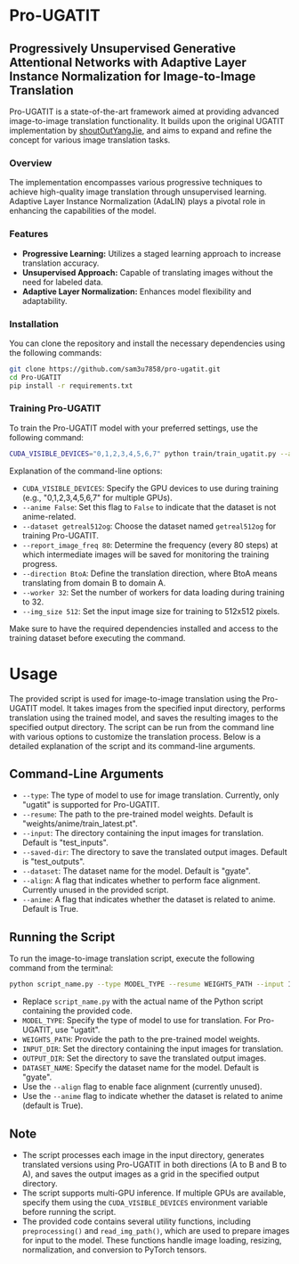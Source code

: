 # Pro-UGATIT
## Progressively Unsupervised Generative Attentional Networks with Adaptive Layer Instance Normalization for Image-to-Image Translation

Pro-UGATIT is a state-of-the-art framework aimed at providing advanced image-to-image translation functionality. It builds upon the original UGATIT implementation by [shoutOutYangJie](https://github.com/shoutOutYangJie/Morph-UGATIT), and aims to expand and refine the concept for various image translation tasks.

### Overview
The implementation encompasses various progressive techniques to achieve high-quality image translation through unsupervised learning. Adaptive Layer Instance Normalization (AdaLIN) plays a pivotal role in enhancing the capabilities of the model.

### Features
- **Progressive Learning:** Utilizes a staged learning approach to increase translation accuracy.
- **Unsupervised Approach:** Capable of translating images without the need for labeled data.
- **Adaptive Layer Normalization:** Enhances model flexibility and adaptability.

### Installation
You can clone the repository and install the necessary dependencies using the following commands:



```bash
git clone https://github.com/sam3u7858/pro-ugatit.git
cd Pro-UGATIT
pip install -r requirements.txt

```
### Training Pro-UGATIT

To train the Pro-UGATIT model with your preferred settings, use the following command:

```bash
CUDA_VISIBLE_DEVICES="0,1,2,3,4,5,6,7" python train/train_ugatit.py --anime False --dataset getreal512og --report_image_freq 80 --direction BtoA --worker 32 --img_size 512
```

Explanation of the command-line options:

- `CUDA_VISIBLE_DEVICES`: Specify the GPU devices to use during training (e.g., "0,1,2,3,4,5,6,7" for multiple GPUs).
- `--anime False`: Set this flag to `False` to indicate that the dataset is not anime-related.
- `--dataset getreal512og`: Choose the dataset named `getreal512og` for training Pro-UGATIT.
- `--report_image_freq 80`: Determine the frequency (every 80 steps) at which intermediate images will be saved for monitoring the training progress.
- `--direction BtoA`: Define the translation direction, where BtoA means translating from domain B to domain A.
- `--worker 32`: Set the number of workers for data loading during training to 32.
- `--img_size 512`: Set the input image size for training to 512x512 pixels.

Make sure to have the required dependencies installed and access to the training dataset before executing the command.

# Usage

The provided script is used for image-to-image translation using the Pro-UGATIT model. It takes images from the specified input directory, performs translation using the trained model, and saves the resulting images to the specified output directory. The script can be run from the command line with various options to customize the translation process. Below is a detailed explanation of the script and its command-line arguments.

## Command-Line Arguments

- `--type`: The type of model to use for image translation. Currently, only "ugatit" is supported for Pro-UGATIT.
- `--resume`: The path to the pre-trained model weights. Default is "weights/anime/train_latest.pt".
- `--input`: The directory containing the input images for translation. Default is "test_inputs".
- `--saved-dir`: The directory to save the translated output images. Default is "test_outputs".
- `--dataset`: The dataset name for the model. Default is "gyate".
- `--align`: A flag that indicates whether to perform face alignment. Currently unused in the provided script.
- `--anime`: A flag that indicates whether the dataset is related to anime. Default is True.

## Running the Script

To run the image-to-image translation script, execute the following command from the terminal:

```bash
python script_name.py --type MODEL_TYPE --resume WEIGHTS_PATH --input INPUT_DIR --saved-dir OUTPUT_DIR --dataset DATASET_NAME --align --anime
```

- Replace `script_name.py` with the actual name of the Python script containing the provided code.
- `MODEL_TYPE`: Specify the type of model to use for translation. For Pro-UGATIT, use "ugatit".
- `WEIGHTS_PATH`: Provide the path to the pre-trained model weights.
- `INPUT_DIR`: Set the directory containing the input images for translation.
- `OUTPUT_DIR`: Set the directory to save the translated output images.
- `DATASET_NAME`: Specify the dataset name for the model. Default is "gyate".
- Use the `--align` flag to enable face alignment (currently unused).
- Use the `--anime` flag to indicate whether the dataset is related to anime (default is True).

## Note

- The script processes each image in the input directory, generates translated versions using Pro-UGATIT in both directions (A to B and B to A), and saves the output images as a grid in the specified output directory.
- The script supports multi-GPU inference. If multiple GPUs are available, specify them using the `CUDA_VISIBLE_DEVICES` environment variable before running the script.
- The provided code contains several utility functions, including `preprocessing()` and `read_img_path()`, which are used to prepare images for input to the model. These functions handle image loading, resizing, normalization, and conversion to PyTorch tensors.

